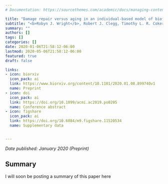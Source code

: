 ```yaml
---
# Documentation: https://sourcethemes.com/academic/docs/managing-content/

title: "Damage repair versus aging in an individual-based model of biofilms"
subtitle: "<b>Robyn J. Wright</b>, Robert J. Clegg, Timothy L. R. Coker, Jan-Ulrich Kreft"
summary: ""
authors: []
tags: []
categories: []
date: 2020-01-06T21:58:12-06:00
lastmod: 2020-05-06T21:58:12-06:00
featured: true
draft: false

links: 
- icon: biorxiv
  icon_pack: ai
  link: https://www.biorxiv.org/content/10.1101/2020.01.08.899740v1
  name: Preprint
- icon: doi
  icon_pack: ai
  link: https://doi.org/10.1099/acmi.ac2019.po0205
  name: Conference abstract
- icon: figshare
  icon_pack: ai
  link: https://doi.org/10.6084/m9.figshare.11520534
  name: Supplementary data


---
```

_Date published: January 2020 (Preprint)_

<h2>Summary</h2>
I will soon be posting a summary of this paper here